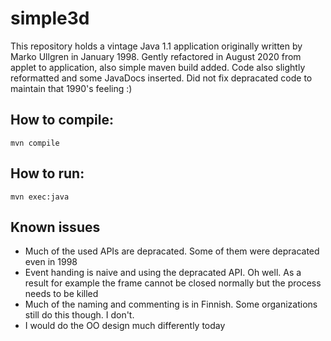# simple3d

This repository holds a vintage Java 1.1 application originally written by Marko Ullgren in January 1998. Gently refactored in August 2020 from applet to application, also simple maven build added. Code also slightly reformatted and some JavaDocs inserted. Did not fix depracated code to maintain that 1990's feeling :)

## How to compile:

`mvn compile`

## How to run:

`mvn exec:java`

## Known issues

* Much of the used APIs are depracated. Some of them were depracated even in 1998
* Event handing is naive and using the depracated API. Oh well. As a result for example the frame cannot be closed normally but the process needs to be killed
* Much of the naming and commenting is in Finnish. Some organizations still do this though. I don't.
* I would do the OO design much differently today
